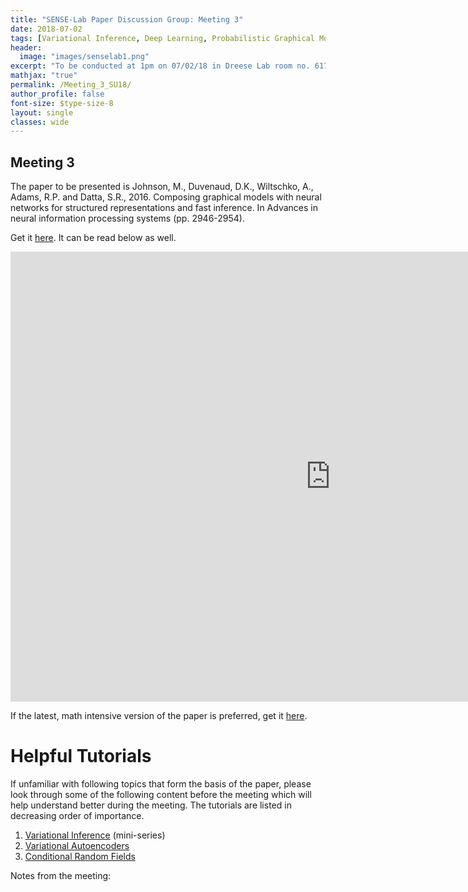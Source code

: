 ```yaml
---
title: "SENSE-Lab Paper Discussion Group: Meeting 3"
date: 2018-07-02
tags: [Variational Inference, Deep Learning, Probabilistic Graphical Models]
header:
  image: "images/senselab1.png"
excerpt: "To be conducted at 1pm on 07/02/18 in Dreese Lab room no. 617. Tushar Agarwal (.270@osu.edu) will present the third paper."
mathjax: "true"
permalink: /Meeting_3_SU18/
author_profile: false
font-size: $type-size-8
layout: single
classes: wide
---
```



## Meeting 3


The paper to be presented is Johnson, M., Duvenaud, D.K., Wiltschko, A., Adams, R.P. and Datta, S.R., 2016. 
Composing graphical models with neural networks for structured representations and fast inference. In Advances in neural information processing systems (pp. 2946-2954).

Get it [here](https://arxiv.org/pdf/1603.06277v1.pdf). It can be read below as well.

<embed src="https://arxiv.org/pdf/1603.06277v1.pdf" type="application/pdf" width="1024px" height="720px" />



If the latest, math intensive version of the paper is preferred, get it [here](https://arxiv.org/pdf/1603.06277.pdf).

# Helpful Tutorials

If unfamiliar with following topics that form the basis of the paper, please look
through some of the following content before the meeting which will help understand better during the meeting.
The tutorials are listed in decreasing order of importance.

1. [Variational Inference](https://www.youtube.com/watch?v=4toWtb7PRH4&list=PLdk2fd27CQzSd1sQ3kBYL4vtv6GjXvPsE) (mini-series)
2. [Variational Autoencoders](https://www.youtube.com/watch?v=9zKuYvjFFS8)
3. [Conditional Random Fields](https://www.youtube.com/watch?v=rc3YDj5GiVM)


Notes from the meeting:


